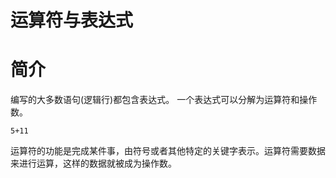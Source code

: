 # 运算符与表达式
# 简介
编写的大多数语句(逻辑行)都包含表达式。
一个表达式可以分解为运算符和操作数。
```
5+11
```
运算符的功能是完成某件事，由符号或者其他特定的关键字表示。运算符需要数据来进行运算，这样的数据就被成为操作数。


